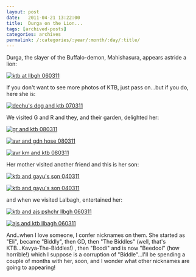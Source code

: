 ```yaml
---
layout: post
date:	2011-04-21 13:22:00
title:  Durga on the Lion...
tags: [archived-posts]
categories: archives
permalink: /:categories/:year/:month/:day/:title/
---
```

Durga, the slayer of the Buffalo-demon, Mahishasura, appears astride a lion:

<a href="http://s1142.photobucket.com/albums/n602/Deepapctrsglr/?action=view&amp;current=P1070372.jpg" target="_blank"><img src="http://i1142.photobucket.com/albums/n602/Deepapctrsglr/P1070372.jpg" border="0" alt="ktb at llbgh 060311"></a>


If you don't want to see more photos of KTB, just pass on...but if you do, here she is:

<a href="http://s1142.photobucket.com/albums/n602/Deepapctrsglr/?action=view&amp;current=P1070387.jpg" target="_blank"><img src="http://i1142.photobucket.com/albums/n602/Deepapctrsglr/P1070387.jpg" border="0" alt="dechu&#39;s dog and ktb 070311"></a>


<lj-cut text="KTB">


We visited G and R and they, and their garden, delighted her:

<a href="http://s1142.photobucket.com/albums/n602/Deepapctrsglr/?action=view&amp;current=P1070422.jpg" target="_blank"><img src="http://i1142.photobucket.com/albums/n602/Deepapctrsglr/P1070422.jpg" border="0" alt="gr and ktb 080311"></a>


<a href="http://s1142.photobucket.com/albums/n602/Deepapctrsglr/?action=view&amp;current=P1070423.jpg" target="_blank"><img src="http://i1142.photobucket.com/albums/n602/Deepapctrsglr/P1070423.jpg" border="0" alt="avr and gdn hose 080311"></a>


<a href="http://s1142.photobucket.com/albums/n602/Deepapctrsglr/?action=view&amp;current=P1070426.jpg" target="_blank"><img src="http://i1142.photobucket.com/albums/n602/Deepapctrsglr/P1070426.jpg" border="0" alt="avr km and ktb 080311"></a>


Her mother visited another friend and this is her son:

<a href="http://s1142.photobucket.com/albums/n602/Deepapctrsglr/?action=view&amp;current=P1070309.jpg" target="_blank"><img src="http://i1142.photobucket.com/albums/n602/Deepapctrsglr/P1070309.jpg" border="0" alt="ktb and gayu&#39;s son 040311"></a>


<a href="http://s1142.photobucket.com/albums/n602/Deepapctrsglr/?action=view&amp;current=P1070295.jpg" target="_blank"><img src="http://i1142.photobucket.com/albums/n602/Deepapctrsglr/P1070295.jpg" border="0" alt="ktb and gayu&#39;s son 040311"></a>


and when we visited Lalbagh, <lj user="amoghavarsha"> entertained her:


<a href="http://s1142.photobucket.com/albums/n602/Deepapctrsglr/?action=view&amp;current=P1070356.jpg" target="_blank"><img src="http://i1142.photobucket.com/albums/n602/Deepapctrsglr/P1070356.jpg" border="0" alt="ktb and ajs pshchr llbgh 060311"></a>


<a href="http://s1142.photobucket.com/albums/n602/Deepapctrsglr/?action=view&amp;current=P1070365.jpg" target="_blank"><img src="http://i1142.photobucket.com/albums/n602/Deepapctrsglr/P1070365.jpg" border="0" alt="ajs and ktb llbagh 060311"></a>

And..when I love someone, I confer nicknames on them. She started as "Eli", became "Biddly", then GD, then "The Biddles" (well, that's KTB...Kavya-The-Biddles!) , then "Boodi" and is now "Beedool" (how horrible!) which I suppose is a corruption of "Biddle"...I'll be spending a couple of months with her, soon, and I wonder what other nicknames are going to appearing!

</lj-cut>
